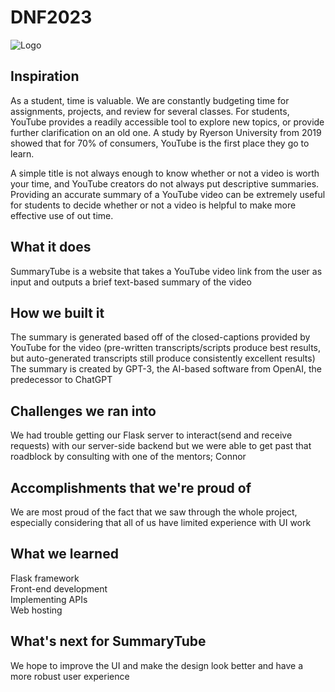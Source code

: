 # DNF2023

![Logo](https://user-images.githubusercontent.com/89994695/211187122-ebcb2927-fd96-4c75-88fc-b7acae400bc0.png)

## Inspiration

As a student, time is valuable. We are constantly budgeting time for assignments, projects, and review for several classes. For students, YouTube provides a readily accessible tool to explore new topics, or provide further clarification on an old one. A study by Ryerson University from 2019 showed that for 70% of consumers, YouTube is the first place they go to learn.  

A simple title is not always enough to know whether or not a video is worth your time, and YouTube creators do not always put descriptive summaries. Providing an accurate summary of a YouTube video can be extremely useful for students to decide whether or not a video is helpful to make more effective use of out time. 

## What it does

SummaryTube is a website that takes a YouTube video link from the user as input and outputs a brief text-based summary of the video

## How we built it

The summary is generated based off of the closed-captions provided by YouTube for the video (pre-written transcripts/scripts produce best results, but auto-generated transcripts still produce consistently excellent results) 
The summary is created by GPT-3, the AI-based software from OpenAI, the predecessor to ChatGPT

## Challenges we ran into

We had trouble getting our Flask server to interact(send and receive requests) with our server-side backend but we were able to get past that roadblock by consulting with one of the mentors; Connor

## Accomplishments that we're proud of

We are most proud of the fact that we saw through the whole project, especially considering that all of us have limited experience with UI work

## What we learned

Flask framework\
Front-end development\
Implementing APIs\
Web hosting

## What's next for SummaryTube

We hope to improve the UI and make the design look better and have a more robust user experience
